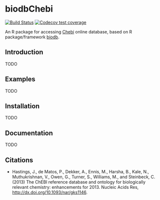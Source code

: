 # biodbChebi

[![Build Status](https://travis-ci.org/pkrog/biodbChebi.svg?branch=master)](https://travis-ci.org/pkrog/biodbChebi)
[![Codecov test coverage](https://codecov.io/gh/pkrog/biodbChebi/branch/master/graph/badge.svg)](https://codecov.io/gh/pkrog/biodbChebi?branch=master)

An R package for accessing [Chebi](https://www.ebi.ac.uk/chebi/) online database, based on R package/framework [biodb](https://github.com/pkrog/biodb/).

## Introduction

TODO

## Examples

TODO

## Installation

TODO

## Documentation

TODO

## Citations

 * Hastings, J., de Matos, P., Dekker, A., Ennis, M., Harsha, B., Kale, N., Muthukrishnan, V., Owen, G., Turner, S., Williams, M., and Steinbeck, C. (2013) The ChEBI reference database and ontology for biologically relevant chemistry: enhancements for 2013. Nucleic Acids Res, <http://dx.doi.org/10.1093/nar/gks1146>.
